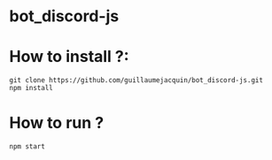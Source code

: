# bot_discord-js

# How to install ?:
  ```
  git clone https://github.com/guillaumejacquin/bot_discord-js.git
  npm install
  ```
  
# How to run ?
  ```
  npm start
  ```
